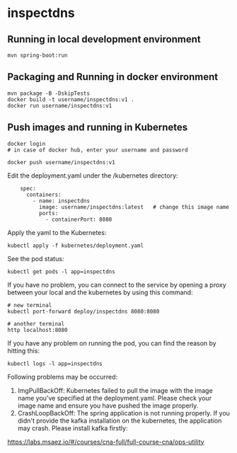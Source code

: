 # inspectdns

## Running in local development environment

```
mvn spring-boot:run
```

## Packaging and Running in docker environment

```
mvn package -B -DskipTests
docker build -t username/inspectdns:v1 .
docker run username/inspectdns:v1
```

## Push images and running in Kubernetes

```
docker login 
# in case of docker hub, enter your username and password

docker push username/inspectdns:v1
```

Edit the deployment.yaml under the /kubernetes directory:
```
    spec:
      containers:
        - name: inspectdns
          image: username/inspectdns:latest   # change this image name
          ports:
            - containerPort: 8080

```

Apply the yaml to the Kubernetes:
```
kubectl apply -f kubernetes/deployment.yaml
```

See the pod status:
```
kubectl get pods -l app=inspectdns
```

If you have no problem, you can connect to the service by opening a proxy between your local and the kubernetes by using this command:
```
# new terminal
kubectl port-forward deploy/inspectdns 8080:8080

# another terminal
http localhost:8080
```

If you have any problem on running the pod, you can find the reason by hitting this:
```
kubectl logs -l app=inspectdns
```

Following problems may be occurred:

1. ImgPullBackOff:  Kubernetes failed to pull the image with the image name you've specified at the deployment.yaml. Please check your image name and ensure you have pushed the image properly.
1. CrashLoopBackOff: The spring application is not running properly. If you didn't provide the kafka installation on the kubernetes, the application may crash. Please install kafka firstly:

https://labs.msaez.io/#/courses/cna-full/full-course-cna/ops-utility

